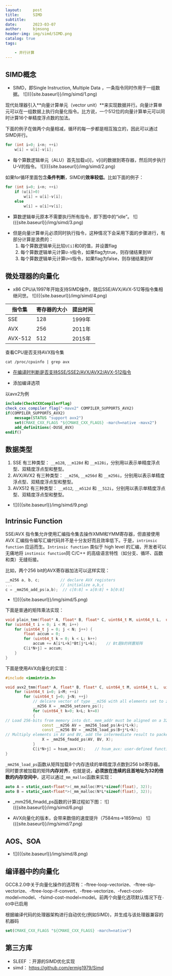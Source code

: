 ```yaml
---
layout:     post
title:      SIMD
subtitle:   
date:       2023-03-07
author:     bjmsong
header-img: img/simd/SIMD.png
catalog: true
tags:

    - 并行计算
---
```


## SIMD概念

<ul> 
<li markdown="1">
SIMD，即Single Instruction, Multiple Data ，一条指令同时作用于一组数据。
![]({{site.baseurl}}/img/simd/1.png) 
</li> 
</ul> 

现代处理器引入**向量计算单元（vector unit）**来实现数据并行。向量计算单元可以在一组数据上执行向量化指令。比方说，一个512位的向量计算单元可以同时计算16个单精度浮点数的加法。

下面的例子在做两个向量相减，循环的每一步都是相互独立的，因此可以通过SIMD并行。

```c++
for (int i=0; i<n; ++i)
	w[i] = u[i]-v[i];
```

<ul> 
<li markdown="1">
每个算数逻辑单元（ALU）首先加载u[i]，v[i]的数据到寄存器，然后同步执行U-V的指令。
![]({{site.baseurl}}/img/simd/2.png) 
</li> 
</ul> 

如果for循环里面包含**条件判断**，SIMD的**效率较低**。比如下面的例子：

```c++
for (int i=0; i<n; ++i)
	if (u[i]>0)
		w[i] = u[i]-v[i];
	else
		w[i] = u[i]+v[i];
```

<ul> 
<li markdown="1">
算数逻辑单元原本不需要执行所有指令，即下图中的“idle”。
![]({{site.baseurl}}/img/simd/3.png) 
</li> 
</ul> 

- 但是向量计算单元必须同时执行指令，这种情况下会采用下面的步骤进行，有部分计算是浪费的：
  1. 每个算数逻辑单元比较`U[i]`和0的值，并设置flag
  2. 每个算数逻辑单元计算`U-V`指令，如果flag为true，则存储结果到W
  3. 每个算数逻辑单元计算`U+V`指令，如果flag为false，则存储结果到W



## 微处理器的向量化

<ul> 
<li markdown="1">
x86 CPU从1997年开始支持SIMD操作，随后SSE/AVX/AVX-512等指令集相继问世。
![]({{site.baseurl}}/img/simd/4.png) 
</li> 
</ul> 



| 指令集  | 寄存器的大小 | 提出时间 |
| ------- | ------------ | -------- |
| SSE     | 128          | 1999年   |
| AVX     | 256          | 2011年   |
| AVX-512 | 512          | 2015年   |


查看CPU是否支持AVX指令集

```shell
cat /proc/cpuinfo | grep avx
```

- [在编译时判断是否支持SSE/SSE2/AVX/AVX2/AVX-512指令](https://blog.csdn.net/qq_20880415/article/details/105967740)

- 添加编译选项

以avx2为例

```cmake
include(CheckCXXCompilerFlag)
check_cxx_compiler_flag("-mavx2" COMPILER_SUPPORTS_AVX2)
if(COMPILER_SUPPORTS_AVX2)
    message(STATUS "support avx2")
    set(CMAKE_CXX_FLAGS "${CMAKE_CXX_FLAGS} -march=native -mavx2")
    add_definitions(-DUSE_AVX)
endif()
```



## 数据类型

1. SSE 有三种类型： `__m128`, `__m128d` 和 `__m128i`，分别用以表示单精度浮点型、双精度浮点型和整型。
2. AVX/AVX2 有三种类型： `__m256`, `__m256d` 和 `__m256i`，分别用以表示单精度浮点型、双精度浮点型和整型。
3. AVX512 有三种类型： `__m512`, `__m512d` 和 `__512i`，分别用以表示单精度浮点型、双精度浮点型和整型。

<ul> 
<li markdown="1">
![]({{site.baseurl}}/img/simd/9.png) 
</li> 
</ul> 

## Intrinsic Function

SSE/AVX 指令集允许使用汇编指令集去操作XMM和YMM寄存器，但直接使用AVX 汇编指令编写汇编代码并不是十分友好而且效率低下。于是，`intrinsic function` 应运而生。`Intrinsic function` 类似于 high level 的汇编，开发者可以无痛地将 `instinsic function`同 C/C++ 的高级语言特性（如分支、循环、函数和类）无缝衔接。

比如，两个256 bit的AVX寄存器加法可以这样实现：

```c++
__m256 a, b, c;         // declare AVX registers
...                     // initialize a,b,c
c = _mm256_add_ps(a,b);  // c[0:8] = a[0:8] + b[0:8]
```

<ul> 
<li markdown="1">
![]({{site.baseurl}}/img/simd/5.png) 
</li> 
</ul> 

下面是普通的矩阵乘法实现：

```c++
void plain_tmm(float* A, float* B, float* C, uint64_t M, uint64_t L,  uint64_t N){
for (uint64_t i = 0; i < M; i++)
    for (uint64_t j = 0; j < N; j++) {
        float accum = 0;
        for (uint64_t k = 0; k < L; k++)
            accum += A[i*L+k]*Bt[j*L+k];    // Bt是B的转置矩阵
        C[i*N+j] = accum;
    }
}
```

下面是使用AVX向量化的实现：

```c++
#include <immintrin.h>

void avx2_tmm(float* A, float* B, float* C, uint64_t M, uint64_t L,  uint64_t N){
    for (uint64_t i=0; i<M; ++i)
        for (uint64_t j=0; j<N; ++j)
            // delcare vector of type __m256 with all elements set to zero
            __m256 X = _mm256_setzero_ps();     
    		for (uint64_t k=0; k<L; k+=8)
            {
// Load 256-bits from memory into dst. mem_addr must be aligned on a 32-byte boundary
                const __m256 AV = _mm256_load_ps(A+i*L+k);
                const __m256 BV = _mm256_load_ps(B+j*L+k);
// Multiply elements in AV and BV, add the intermediate result to packed elements in X
                X = _mm256_fmadd_ps(AV, BV, X);
            }
    		C[i*N+j] = hsum_avx(X);    // hsum_avx: user-defined function
}
```

`_mm256_load_ps`函数从矩阵加载8个内存连续的单精度浮点数到256 bit寄存器。同时要求被加载的矩阵**内存对齐**，也就是说，**必须放在连续的且首地址为32的倍数的内存空间中**，这可以通过`_mm_malloc`函数来实现：

```c++
auto A = static_cast<float*>(_mm_malloc(M*L*sizeof(float), 32));
auto B = static_cast<float*>(_mm_malloc(N*L*sizeof(float), 32));
```

<ul> 
<li markdown="1">
_mm256_fmadd_ps函数的计算过程如下图：
![]({{site.baseurl}}/img/simd/6.png) 
</li> 
</ul> 

<ul> 
<li markdown="1">
AVX向量化的版本，会带来数倍的速度提升（7584ms->1859ms）
![]({{site.baseurl}}/img/simd/7.png) 
</li> 
</ul> 



## AOS、SOA

<ul> 
<li markdown="1">
![]({{site.baseurl}}/img/simd/8.png) 
</li> 
</ul> 



## 编译器中的向量化

GCC8.2.0中关于向量化操作的选项有：-ftree-loop-vectorize、-ftree-slp-vectorize、-ftree-loop-if-convert、-ftree-vectorize、-fvect-cost-model=model、-fsimd-cost-model=model。前两个向量化选项默认情况下在`-O3`中已启用

根据编译代码的处理器架构进行自动优化(例如SIMD)，并生成与该处理器兼容的机器码

```cmake
set(CMAKE_CXX_FLAGS "${CMAKE_CXX_FLAGS} -march=native")
```



## 第三方库

- SLEEF ：开源的SIMD优化实现
- simd： https://github.com/ermig1979/Simd


